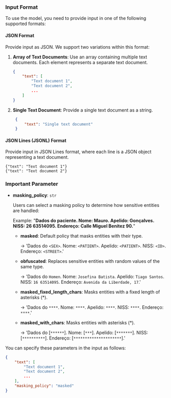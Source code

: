 ### Input Format

To use the model, you need to provide input in one of the following supported formats:

#### JSON Format

Provide input as JSON. We support two variations within this format:

1. **Array of Text Documents**: 
   Use an array containing multiple text documents. Each element represents a separate text document.

   ```json
   {
       "text": [
           "Text document 1",
           "Text document 2",
           ...
       ]
   }

    ```

2. **Single Text Document**:
   Provide a single text document as a string.


   ```json
    {
        "text": "Single text document"
    }
   ```

#### JSON Lines (JSONL) Format

Provide input in JSON Lines format, where each line is a JSON object representing a text document.

```
{"text": "Text document 1"}
{"text": "Text document 2"}
```

### Important Parameter

- **masking_policy**: `str`

    Users can select a masking policy to determine how sensitive entities are handled:

    Example: "**Dados do paciente. Nome: Mauro. Apelido: Gonçalves. NISS: 26 63514095. Endereço: Calle Miguel Benitez 90.**"

    - **masked**: Default policy that masks entities with their type.

      -> 'Dados do `<SEX>`. Nome: `<PATIENT>`. Apelido: `<PATIENT>`. NISS: `<ID>`. Endereço: `<STREET>`.'

    - **obfuscated**: Replaces sensitive entities with random values of the same type.

      -> 'Dados do `Homen`. Nome: `Josefina Batista`. Apelido: `Tiago Santos`. NISS: `16 63514095`. Endereço: `Avenida da Liberdade, 17`.'

    - **masked_fixed_length_chars**: Masks entities with a fixed length of asterisks (\*).

      -> 'Dados do `****`. Nome: `****`. Apelido: `****`. NISS: `****`. Endereço: `****`.'

    - **masked_with_chars**: Masks entities with asterisks (\*).

      -> 'Dados do [`******`]. Nome: [`***`]. Apelido: [`*******`]. NISS: [`**********`]. Endereço: [`*********************`].'
    
You can specify these parameters in the input as follows:

```json
{
    "text": [
        "Text document 1",
        "Text document 2",
        ...
    ],
    "masking_policy": "masked"
}
```